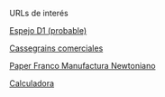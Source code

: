 URLs de interés

[Espejo D1 (probable)](https://www.amazon.com/203mm-Telescope-Spherical-Mirror-Length/dp/B08JS6LRM1)

[Cassegrains comerciales](https://www.amazon.com/s?k=cassegrain&__mk_es_US=ÅMÅŽÕÑ&crid=2SV0AF3F8020O&sprefix=cassegrain%2Caps%2C218&ref=nb_sb_noss_1)

[Paper Franco Manufactura Newtoniano](https://onedrive.live.com/?authkey=%21AB3fas1aea7N3bI&id=926616B8365EF355%2128099&cid=926616B8365EF355&parId=root&parQt=sharedbyme&parCid=A96A83C9C27EBFE0&o=OneUp)

[Calculadora](Calculador.html)
